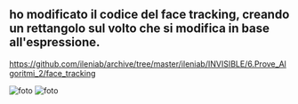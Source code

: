 ## ho modificato il codice del face tracking, creando un rettangolo sul volto che si modifica in base all'espressione.

https://github.com/ileniab/archive/tree/master/ileniab/INVISIBLE/6.Prove_Algoritmi_2/face_tracking

![foto](https://github.com/ileniab/archive/blob/master/ileniab/INVISIBLE/6.Prove_Algoritmi_2/face_tracking/emotion_1.png)
![foto](https://github.com/ileniab/archive/blob/master/ileniab/INVISIBLE/6.Prove_Algoritmi_2/face_tracking/emotion_2.png)
